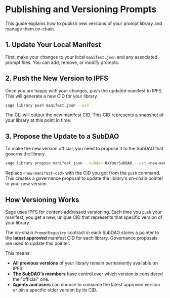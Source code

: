 # Publishing and Versioning Prompts

This guide explains how to publish new versions of your prompt library and manage them on-chain.

## 1. Update Your Local Manifest

First, make your changes to your local `manifest.json` and any associated prompt files. You can add, remove, or modify prompts.

## 2. Push the New Version to IPFS

Once you are happy with your changes, push the updated manifest to IPFS. This will generate a new CID for your library.

```bash
sage library push manifest.json --pin
```

The CLI will output the new manifest CID. This CID represents a snapshot of your library at this point in time.

## 3. Propose the Update to a SubDAO

To make the new version official, you need to propose it to the SubDAO that governs the library.

```bash
sage library propose manifest.json --subdao 0xYourSubDAO --cid <new-manifest-cid>
```

Replace `<new-manifest-cid>` with the CID you got from the `push` command. This creates a governance proposal to update the library's on-chain pointer to your new version.

## How Versioning Works

Sage uses IPFS for content-addressed versioning. Each time you `push` your manifest, you get a new, unique CID that represents that specific version of your library.

The on-chain `PromptRegistry` contract in each SubDAO stores a pointer to the **latest approved** manifest CID for each library. Governance proposals are used to update this pointer.

This means:
*   **All previous versions** of your library remain permanently available on IPFS.
*   **The SubDAO's members** have control over which version is considered the "official" one.
*   **Agents and users** can choose to consume the latest approved version or pin a specific older version by its CID.
